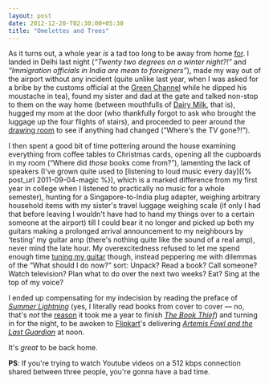 ```yaml
---
layout: post
date: 2012-12-20-T02:30:00+05:30
title: "Omelettes and Trees"
---
```


As it turns out, a whole year *is* a tad too long to be away from home [for](http://en.wikipedia.org/wiki/Hypercorrection). I landed in Delhi last night (*“Twenty two degrees on a winter night?!”* and *“Immigration officials in India are <em>mean</em> to foreigners”*), made my way out of the airport without any incident (quite unlike last year, when I was asked for a bribe by the customs official at the [Green Channel](http://en.wikipedia.org/wiki/Customs#Red_and_Green_channels) while he dipped his moustache in tea), found my sister and dad at the gate and talked non-stop to them on the way home (between mouthfulls of [Dairy Milk](http://en.wikipedia.org/wiki/Cadbury_Dairy_Milk), that is), hugged my mom at the door (who thankfully forgot to ask who brought the luggage up the four flights of stairs), and proceeded to peer around the [drawing room](http://en.wikipedia.org/wiki/Drawing_room) to see if anything had changed (“Where's the TV gone?!”).

I then spent a good bit of time pottering around the house examining everything from coffee tables to Christmas cards, opening all the cupboards in my room (“Where did *those* books come from?”), lamenting the lack of speakers (I've grown quite used to [listening to loud music every day]({% post_url 2011-09-04-magic %}), which is a marked difference from my first year in college when I listened to practically no music for a whole semester), hunting for a Singapore-to-India plug adapter, weighing arbitrary household items with my sister's travel luggage weighing scale (if only I had that before leaving I wouldn't have had to hand my things over to a certain someone at the airport) till I could bear it no longer and picked up both my guitars making a prolonged arrival announcement to my neighbours by ‘testing’ my guitar amp (there's nothing quite like the sound of a real amp), never mind the late hour. My overexcitedness refused to let me spend enough time [tuning my guitar](http://www.youtube.com/watch?v=4uPvABrN7sA) though, instead peppering me with dilemmas of the “What should I do now?” sort: Unpack? Read a book? Call someone? Watch television? Plan what to do over the next two weeks? Eat? Sing at the top of my voice?

I ended up compensating for my indecision by reading the preface of [*Summer Lightning*](http://www.goodreads.com/book/show/46761.Summer_Lightning) (yes, I literally read books from cover to cover — no, that's *not* the [reason](http://readers-block.urbanup.com/3955587) it took me a year to finish [*The Book Thief*](http://www.goodreads.com/book/show/19063.The_Book_Thief)) and turning in for the night, to be awoken to [Flipkart](http://www.flipkart.com/)'s delivering [*Artemis Fowl and the Last Guardian*](http://www.goodreads.com/book/show/9307674-the-last-guardian) at noon.

It's *great* to be back home.

**PS**: If you're trying to watch Youtube videos on a 512 kbps connection shared between three people, you're gonna have a bad time.
